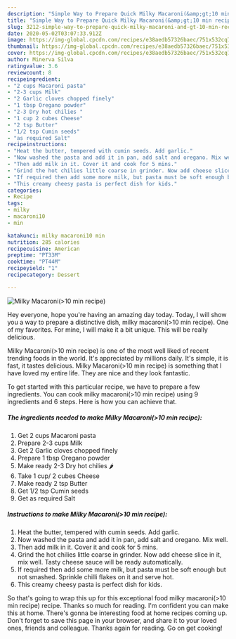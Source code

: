 ```yaml
---
description: "Simple Way to Prepare Quick Milky Macaroni(&amp;gt;10 min recipe)"
title: "Simple Way to Prepare Quick Milky Macaroni(&amp;gt;10 min recipe)"
slug: 3212-simple-way-to-prepare-quick-milky-macaroni-and-gt-10-min-recipe
date: 2020-05-02T03:07:33.912Z
image: https://img-global.cpcdn.com/recipes/e38aedb57326baec/751x532cq70/milky-macaroni10-min-recipe-recipe-main-photo.jpg
thumbnail: https://img-global.cpcdn.com/recipes/e38aedb57326baec/751x532cq70/milky-macaroni10-min-recipe-recipe-main-photo.jpg
cover: https://img-global.cpcdn.com/recipes/e38aedb57326baec/751x532cq70/milky-macaroni10-min-recipe-recipe-main-photo.jpg
author: Minerva Silva
ratingvalue: 3.6
reviewcount: 8
recipeingredient:
- "2 cups Macaroni pasta"
- "2-3 cups Milk"
- "2 Garlic cloves chopped finely"
- "1 tbsp Oregano powder"
- "2-3 Dry hot chilies "
- "1 cup 2 cubes Cheese"
- "2 tsp Butter"
- "1/2 tsp Cumin seeds"
- "as required Salt"
recipeinstructions:
- "Heat the butter, tempered with cumin seeds. Add garlic."
- "Now washed the pasta and add it in pan, add salt and oregano. Mix well."
- "Then add milk in it. Cover it and cook for 5 mins."
- "Grind the hot chilies little coarse in grinder. Now add cheese slice in it, mix well. Tasty cheese sauce will be ready automatically."
- "If required then add some more milk, but pasta must be soft enough but not smashed. Sprinkle chilli flakes on it and serve hot."
- "This creamy cheesy pasta is perfect dish for kids."
categories:
- Recipe
tags:
- milky
- macaroni10
- min

katakunci: milky macaroni10 min 
nutrition: 285 calories
recipecuisine: American
preptime: "PT33M"
cooktime: "PT44M"
recipeyield: "1"
recipecategory: Dessert

---
```



![Milky Macaroni(&gt;10 min recipe)](https://img-global.cpcdn.com/recipes/e38aedb57326baec/751x532cq70/milky-macaroni10-min-recipe-recipe-main-photo.jpg)

Hey everyone, hope you're having an amazing day today. Today, I will show you a way to prepare a distinctive dish, milky macaroni(&gt;10 min recipe). One of my favorites. For mine, I will make it a bit unique. This will be really delicious.



Milky Macaroni(&gt;10 min recipe) is one of the most well liked of recent trending foods in the world. It's appreciated by millions daily. It's simple, it is fast, it tastes delicious. Milky Macaroni(&gt;10 min recipe) is something that I have loved my entire life. They are nice and they look fantastic.


To get started with this particular recipe, we have to prepare a few ingredients. You can cook milky macaroni(&gt;10 min recipe) using 9 ingredients and 6 steps. Here is how you can achieve that.

<!--inarticleads1-->

##### The ingredients needed to make Milky Macaroni(&gt;10 min recipe):

1. Get 2 cups Macaroni pasta
1. Prepare 2-3 cups Milk
1. Get 2 Garlic cloves chopped finely
1. Prepare 1 tbsp Oregano powder
1. Make ready 2-3 Dry hot chilies 🌶
1. Take 1 cup/ 2 cubes Cheese
1. Make ready 2 tsp Butter
1. Get 1/2 tsp Cumin seeds
1. Get as required Salt




<!--inarticleads2-->

##### Instructions to make Milky Macaroni(&gt;10 min recipe):

1. Heat the butter, tempered with cumin seeds. Add garlic.
1. Now washed the pasta and add it in pan, add salt and oregano. Mix well.
1. Then add milk in it. Cover it and cook for 5 mins.
1. Grind the hot chilies little coarse in grinder. Now add cheese slice in it, mix well. Tasty cheese sauce will be ready automatically.
1. If required then add some more milk, but pasta must be soft enough but not smashed. Sprinkle chilli flakes on it and serve hot.
1. This creamy cheesy pasta is perfect dish for kids.




So that's going to wrap this up for this exceptional food milky macaroni(&gt;10 min recipe) recipe. Thanks so much for reading. I'm confident you can make this at home. There's gonna be interesting food at home recipes coming up. Don't forget to save this page in your browser, and share it to your loved ones, friends and colleague. Thanks again for reading. Go on get cooking!
